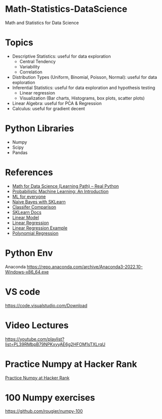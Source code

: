 # Math-Statistics-DataScience
Math and Statistics for Data Science

# Topics

- Descriptive Statistics: useful for data exploration
  - Central Tendency
  - Variability
  - Correlation
- Distribution Types (Uniform, Binomial, Poisson, Normal): useful for data exploration
- Inferential Statistics: useful for data exploration and hypothesis testing
  - Linear regression
  - Visualization (Bar charts, Histograms, box plots, scatter plots)
- Linear Algebra: useful for PCA & Regression
- Calculus: useful for gradient decent


# Python Libraries

- Numpy
- Scipy
- Pandas

# References

- [Math for Data Science (Learning Path) – Real Python](https://realpython.com/learning-paths/math-data-science/)
- [Probabilistic Machine Learning: An Introduction](https://probml.github.io/pml-book/book1.html)
- [ML for everyone](https://vas3k.com/blog/machine_learning/)
- [Naive Bayes with SKLearn](https://scikit-learn.org/stable/modules/naive_bayes.html)
- [Classifer Comparison](https://scikit-learn.org/stable/auto_examples/classification/plot_classifier_comparison.html#sphx-glr-auto-examples-classification-plot-classifier-comparison-py)
- [SKLearn Docs](https://scikit-learn.org/stable/index.html)
- [Linear Model](https://scikit-learn.org/stable/modules/linear_model.html)
- [Linear Regression](https://scikit-learn.org/stable/modules/generated/sklearn.linear_model.LinearRegression.html)
- [Linear Regression Example](https://scikit-learn.org/stable/auto_examples/linear_model/plot_ols.html)
- [Polynomial Regression](https://www.w3schools.com/python/python_ml_polynomial_regression.asp)

# Python Env 
Anaconda https://repo.anaconda.com/archive/Anaconda3-2022.10-Windows-x86_64.exe

# VS code 
https://code.visualstudio.com/Download  


# Video Lectures 
https://youtube.com/playlist?list=PL39RMbpB79NPKxyyAE6g2HFOM1sTXLrqU

# Practice Numpy at Hacker Rank 
[Practice Numpy at Hacker Rank](https://www.hackerrank.com/domains/python?filters%5Bsubdomains%5D%5B%5D=numpy)

# 100 Numpy exercises
https://github.com/rougier/numpy-100